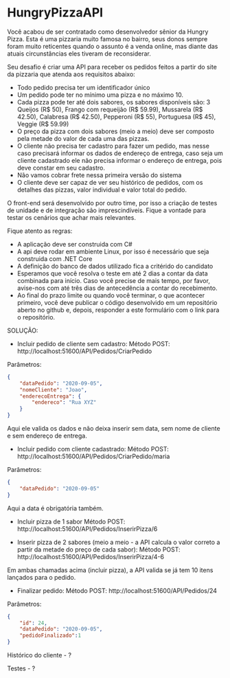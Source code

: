 # HungryPizzaAPI


Você acabou de ser contratado como desenvolvedor sênior da Hungry Pizza. Esta é uma pizzaria muito famosa no bairro, seus donos sempre foram muito reticentes quando o assunto é a venda online, mas diante das atuais circunstâncias eles tiveram de reconsiderar. 

Seu desafio é criar uma API para receber os pedidos feitos a partir do site da pizzaria que atenda aos requisitos abaixo:

- Todo pedido precisa ter um identificador único
- Um pedido pode ter no mínimo uma pizza e no máximo 10.
- Cada pizza pode ter até dois sabores, os sabores disponíveis são:
3 Queijos (R$ 50), Frango com requeijão (R$ 59.99), Mussarela (R$ 42.50), Calabresa (R$ 42.50), Pepperoni (R$ 55), Portuguesa (R$ 45), Veggie (R$ 59.99)
- O preço da pizza com dois sabores (meio a meio) deve ser composto pela metade do valor de cada uma das pizzas.
- O cliente não precisa ter cadastro para fazer um pedido, mas nesse caso precisará informar os dados de endereço de entrega, caso seja um cliente cadastrado ele não precisa informar o endereço de entrega, pois deve constar em seu cadastro.
- Não vamos cobrar frete nessa primeira versão do sistema
- O cliente deve ser capaz de ver seu histórico de pedidos, com os detalhes das pizzas, valor individual e valor total do pedido.

O front-end será desenvolvido por outro time, por isso a criação de testes de unidade e de integração são imprescindíveis. Fique a vontade para testar os cenários que achar mais relevantes.

Fique atento as regras:
- A aplicação deve ser construida com C#
- A api deve rodar em ambiente Linux, por isso é necessário que seja construida com .NET Core
- A definição do banco de dados utilizado fica a critérido do candidato
- Esperamos que você resolva o teste em até 2 dias a contar da data combinada para início. Caso você precise de mais tempo, por favor, avise-nos com até três dias de antecedência a contar do recebimento.
- Ao final do prazo limite ou quando você terminar, o que acontecer primeiro, você deve publicar o código desenvolvido em um repositório aberto no github e, depois, responder a este formulário com o link para o repositório.


SOLUÇÃO:

- Incluir pedido de cliente sem cadastro:
Método POST:
http://localhost:51600/API/Pedidos/CriarPedido

Parâmetros:
```json
{
    "dataPedido": "2020-09-05",
    "nomeCliente": "Joao",
    "enderecoEntrega": {
        "endereco": "Rua XYZ"
    }
}
```

Aqui ele valida os dados e não deixa inserir sem data, sem nome de cliente e sem endereço de entrega.

- Incluir pedido com cliente cadastrado:
Método POST:
http://localhost:51600/API/Pedidos/CriarPedido/maria

Parâmetros:
```json
{
    "dataPedido": "2020-09-05"
}
```

Aqui a data é obrigatória também.



- Incluir pizza de 1 sabor
Método POST:
http://localhost:51600/API/Pedidos/InserirPizza/6

- Inserir pizza de 2 sabores (meio a meio - a API calcula o valor correto a partir da metade do preço de cada sabor):
Método POST:
http://localhost:51600/API/Pedidos/InserirPizza/4-6

Em ambas chamadas acima (incluir pizza), a API valida se já tem 10 itens lançados para o pedido.



- Finalizar pedido:
Método POST:
http://localhost:51600/API/Pedidos/24

Parâmetros:
```json
{
    "id": 24,
    "dataPedido": "2020-09-05",
    "pedidoFinalizado":1
}
```



Histórico do cliente - ?

Testes - ?
